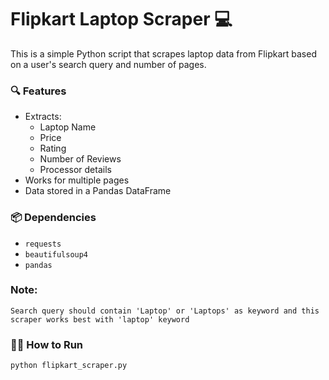 # Flipkart Laptop Scraper 💻

This is a simple Python script that scrapes laptop data from Flipkart based on a user's search query and number of pages.

### 🔍 Features
- Extracts:
  - Laptop Name
  - Price
  - Rating
  - Number of Reviews
  - Processor details
- Works for multiple pages
- Data stored in a Pandas DataFrame

### 📦 Dependencies
- `requests`
- `beautifulsoup4`
- `pandas`

### Note:
    Search query should contain 'Laptop' or 'Laptops' as keyword and this scraper works best with 'laptop' keyword

### 🏃‍♂️ How to Run
```bash
python flipkart_scraper.py
